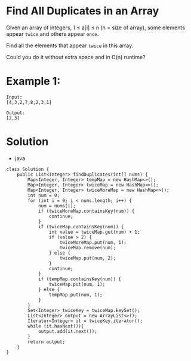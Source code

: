 # Find All Duplicates in an Array

Given an array of integers, 1 ≤ a[i] ≤ n (n = size of array), some elements appear `twice` and others appear `once`.

Find all the elements that appear `twice` in this array.

Could you do it without extra space and in O(n) runtime?

# Example 1:
    Input:
    [4,3,2,7,8,2,3,1]

    Output:
    [2,3]
    

# Solution
* java
```
class Solution {
    public List<Integer> findDuplicates(int[] nums) {
		Map<Integer, Integer> tempMap = new HashMap<>();
		Map<Integer, Integer> twiceMap = new HashMap<>();
		Map<Integer, Integer> twiceMoreMap = new HashMap<>();
		int num = 0;
		for (int i = 0; i < nums.length; i++) {
			num = nums[i];
			if (twiceMoreMap.containsKey(num)) {
				continue;
			}
			if (twiceMap.containsKey(num)) {
				int value = twiceMap.get(num) + 1;
				if (value > 2) {
					twiceMoreMap.put(num, 1);
					twiceMap.remove(num);
				} else {
					twiceMap.put(num, 2);
				}
				continue;
			}
			if (tempMap.containsKey(num)) {
				twiceMap.put(num, 1);
			} else {
				tempMap.put(num, 1);
			}
		}
		Set<Integer> twiceKey = twiceMap.keySet();
		List<Integer> output = new ArrayList<>();
		Iterator<Integer> it = twiceKey.iterator();
		while (it.hasNext()){
        	output.add(it.next());     
        }
		return output;
	}
}
```

